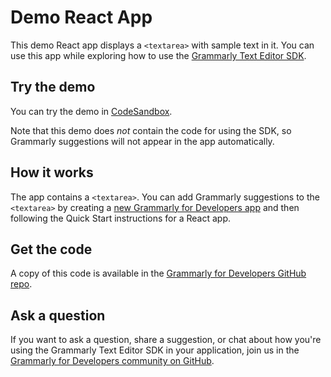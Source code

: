 # Demo React App

This demo React app displays a `<textarea>` with sample text in it. You can use this app while exploring how to use the [Grammarly Text Editor SDK](https://developer.grammarly.com/).

## Try the demo

You can try the demo in [CodeSandbox](https://codesandbox.io/s/github/grammarly/grammarly-for-developers/tree/main/examples/demo-react?file=/src/Editors.js).

Note that this demo does _not_ contain the code for using the SDK, so Grammarly suggestions will not appear in the app automatically.

## How it works

The app contains a `<textarea>`. You can add Grammarly suggestions to the `<textarea>` by creating a [new Grammarly for Developers app](https://developer.grammarly.com/apps) and then following the Quick Start instructions for a React app.

## Get the code

A copy of this code is available in the [Grammarly for Developers GitHub repo](https://github.com/grammarly/grammarly-for-developers/tree/main/examples/demo-react).

## Ask a question

If you want to ask a question, share a suggestion, or chat about how you're using the Grammarly Text Editor SDK in your application, join us in the [Grammarly for Developers community on GitHub](https://github.com/grammarly/grammarly-for-developers/discussions).
